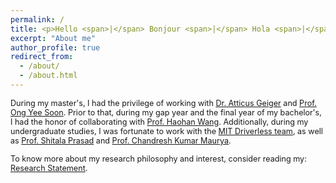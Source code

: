 ```yaml
---
permalink: /
title: <p>Hello <span>|</span> Bonjour <span>|</span> Hola <span>|</span> Namaste</p>
excerpt: "About me"
author_profile: true
redirect_from:
  - /about/
  - /about.html
---
```


<!-- Hello | Bonjour | Hola | Namaste
====== -->

<span style="font-size: 0.9em">During my master's, I had the privilege of working with <a href="https://atticusg.github.io">Dr. Atticus Geiger</a> and <a href="https://www.ntu.edu.sg/scse/about-us/past-chairs/prof-ong-yew-soon">Prof. Ong Yee Soon</a>. Prior to that, during my gap year and the final year of my bachelor's, I had the honor of collaborating with <a href="https://haohanwang.github.io">Prof. Haohan Wang</a>. Additionally, during my undergraduate studies, I was fortunate to work with the <a href="http://driverless.mit.edu/">MIT Driverless team</a>, as well as <a href="https://scholar.google.co.in/citations?user=TBcGmiwAAAAJ&amp;hl=en">Prof. Shitala Prasad</a> and <a href="https://scholar.google.co.in/citations?user=OR0yLJEAAAAJ&amp;hl=en" target="_blank">Prof. Chandresh Kumar Maurya</a>.</span>

<span style="font-size: 0.9em">To know more about my research philosophy and interest, consider reading my: <a href = "https://drive.google.com/file/d/19pDsxgjf1BDKzBm83EujnLbnfmLqTkQ1/view?usp=sharing">Research Statement</a>.</span>

<!-- <span style="font-size: 0.9em">I am currently a Master's student in <a href="https://www.ntu.edu.sg/">NTU, Singapore</a> under the guidance <a href="https://www.ntu.edu.sg/scse/about-us/past-chairs/prof-ong-yew-soon">Prof. Ong Yee Soon</a> - <em>President's Chair Professor of Computer Science at the School of Computer Science and Engineering at Nanyang Technological University (NTU)</em>. Beside, that I am working with <a href="https://www.stanford.edu/">Stanford University</a> under the expert guidance of <a href="https://atticusg.github.io/">Dr. Atticus Geiger</a>. In this role, I am actively engaged in a research endeavor that delves into the intricacies of neural networks. My focus involves interventions employing causality as a tool to enhance interpretability and fortify the robustness of these neural networks. This experience has provided valuable insights into the inner workings of these systems and their potential applications in advancing the field. -->

<!-- <span style="font-size: 0.9em">Previously, I worked for 2 years under the guidance of <a href="https://scholar.google.com/citations?user=nZxJGeUAAAAJ&amp;hl=en" target="_blank">Mr. Haohan Wang</a>, Carnegie Mellon University, USA, where I wrote a survey on Trustworthiness in Machine Learning from Causal Perspective: <a href="https://arxiv.org/abs/2307.16851">Towards Trustworthy and Aligned Machine Learning: A Data-centric Survey with Causality Perspectives</a>. <em>You can access my latest work under preparation using this <a href="https://github.com/MaheepChaudhary/Causation-inComputerVision">link.</a></em>. Previously, I had worked with <a href="http://driverless.mit.edu/">MIT Driverless</a> on Self-Driving Car as Computer Vision Engineer and also participated in <a href="https://www.indyautonomouschallenge.com/">Indus Autonomous Challenge</a>. In addition to that I have also worked with <a href="https://scholar.google.co.in/citations?user=TBcGmiwAAAAJ&amp;hl=en">Dr. Shitala Prasad, A*star, Singapore</a> where I worked on Caption Generation using the MANN, which is currently being reviewed. Additionally, I have worked on <a href="https://arxiv.org/abs/2108.06206">Reminder Cum Recommendation System</a> under the guidance of <a href="https://scholar.google.co.in/citations?user=OR0yLJEAAAAJ&amp;hl=en" target="_blank">Prof. Chandresh Kumar Maurya</a>, IIT Indore which was successfully submitted to Cods-COMAD: ACM IKDD 2021. Besides that, I have also worked on the Recommendation Engine Research Project under <a href="https://scholar.google.co.in/citations?user=5kG-VWMAAAAJ&amp;hl=en">Prof. Mrityunjay Singh</a> (Funded by AICTE) in JUIT, Wagnakhat for one year and have submitted the paper in the Information Sciences journal. I have also been a <strong>winner</strong> in the <a href="https://www.sih.gov.in/">Smart India Hackathon</a>(World's Biggest Hackathon) solving the problem proposed by the <a href="https://bprd.nic.in/">Beaureau of Research and Development</a>(BPRD) regarding Facial Recognition. I have also been shortlisted by AICTE to represent India as <strong>Team Leader in ASEAN-India Hackathon</strong>, which was held between 11 ASEAN countries.
</span> -->

<br>
<br>
<br><br><br><br><br>
<br>
<br>

